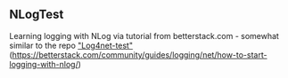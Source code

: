 ## NLogTest
Learning logging with NLog via tutorial from betterstack.com - somewhat similar to the repo ["Log4net-test"](https://github.com/vildesv/Log4net-test/)
(https://betterstack.com/community/guides/logging/net/how-to-start-logging-with-nlog/)
